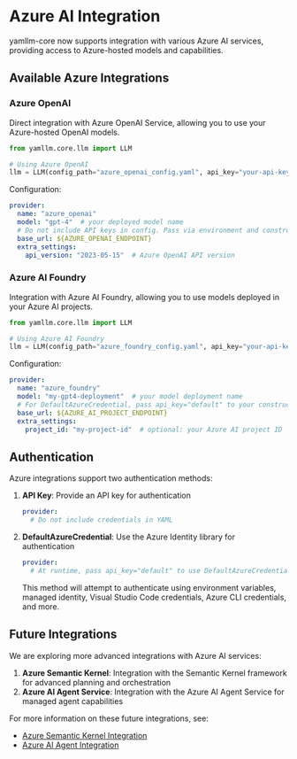 # Azure AI Integration

yamllm-core now supports integration with various Azure AI services, providing access to Azure-hosted models and capabilities.

## Available Azure Integrations

### Azure OpenAI

Direct integration with Azure OpenAI Service, allowing you to use your Azure-hosted OpenAI models.

```python
from yamllm.core.llm import LLM

# Using Azure OpenAI
llm = LLM(config_path="azure_openai_config.yaml", api_key="your-api-key")
```

Configuration:
```yaml
provider:
  name: "azure_openai"
  model: "gpt-4"  # your deployed model name
  # Do not include API keys in config. Pass via environment and constructor.
  base_url: ${AZURE_OPENAI_ENDPOINT}
  extra_settings:
    api_version: "2023-05-15"  # Azure OpenAI API version
```

### Azure AI Foundry

Integration with Azure AI Foundry, allowing you to use models deployed in your Azure AI projects.

```python
from yamllm.core.llm import LLM

# Using Azure AI Foundry
llm = LLM(config_path="azure_foundry_config.yaml", api_key="your-api-key")
```

Configuration:
```yaml
provider:
  name: "azure_foundry"
  model: "my-gpt4-deployment"  # your model deployment name
  # For DefaultAzureCredential, pass api_key="default" to your constructor at runtime
  base_url: ${AZURE_AI_PROJECT_ENDPOINT}
  extra_settings:
    project_id: "my-project-id"  # optional: your Azure AI project ID
```

## Authentication

Azure integrations support two authentication methods:

1. **API Key**: Provide an API key for authentication
   ```yaml
   provider:
     # Do not include credentials in YAML
   ```

2. **DefaultAzureCredential**: Use the Azure Identity library for authentication
   ```yaml
   provider:
     # At runtime, pass api_key="default" to use DefaultAzureCredential
   ```

   This method will attempt to authenticate using environment variables, managed identity, Visual Studio Code credentials, Azure CLI credentials, and more.

## Future Integrations

We are exploring more advanced integrations with Azure AI services:

1. **Azure Semantic Kernel**: Integration with the Semantic Kernel framework for advanced planning and orchestration
2. **Azure AI Agent Service**: Integration with the Azure AI Agent Service for managed agent capabilities

For more information on these future integrations, see:
- [Azure Semantic Kernel Integration](/docs/integrations/azure_semantic_kernel.md)
- [Azure AI Agent Integration](/docs/integrations/azure_ai_agent.md)
